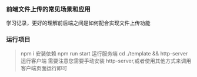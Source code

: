 ### 前端文件上传的常见场景和应用

学习记录，更好的理解前后端之间是如何配合实现文件上传功能

### 运行项目

> npm i 安装依赖
> npm run start 运行服务端
> cd ./template && http-server 运行客户端
> 需要注意您需要手动安装 http-server,或者使用其他方式来调用客户端页面运行即可
